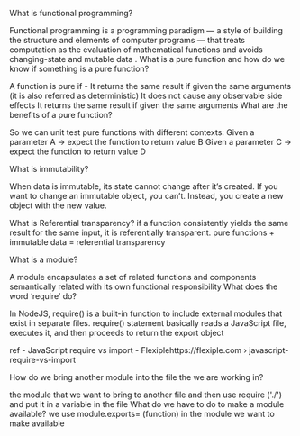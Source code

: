 What is functional programming?

Functional programming is a programming paradigm — a style of building the structure and elements of computer programs — that treats computation as the evaluation of mathematical functions and avoids changing-state and mutable data .
What is a pure function and how do we know if something is a pure function?

A function is pure if -
It returns the same result if given the same arguments (it is also referred as deterministic)
It does not cause any observable side effects
It returns the same result if given the same arguments
What are the benefits of a pure function?

So we can unit test pure functions with different contexts:
Given a parameter A → expect the function to return value B
Given a parameter C → expect the function to return value D


What is immutability?

When data is immutable, its state cannot change after it’s created. If you want to change an immutable object, you can’t. Instead, you create a new object with the new value.

What is Referential transparency?
if a function consistently yields the same result for the same input, it is referentially transparent.
pure functions + immutable data = referential transparency

What is a module?

A module encapsulates a set of related functions and components semantically related with its own functional responsibility
What does the word ‘require’ do?

In NodeJS, require() is a built-in function to include external modules that exist in separate files. require() statement basically reads a JavaScript file, executes it, and then proceeds to return the export object

ref - 
JavaScript require vs import - Flexiplehttps://flexiple.com › javascript-require-vs-import

How do we bring another module into the file the we are working in?

 the module that we want to bring to another file and then use require ('./') and put it in a variable in the file 
What do we have to do to make a module available?
we use module.exports= (function) in the module we want to make available 
